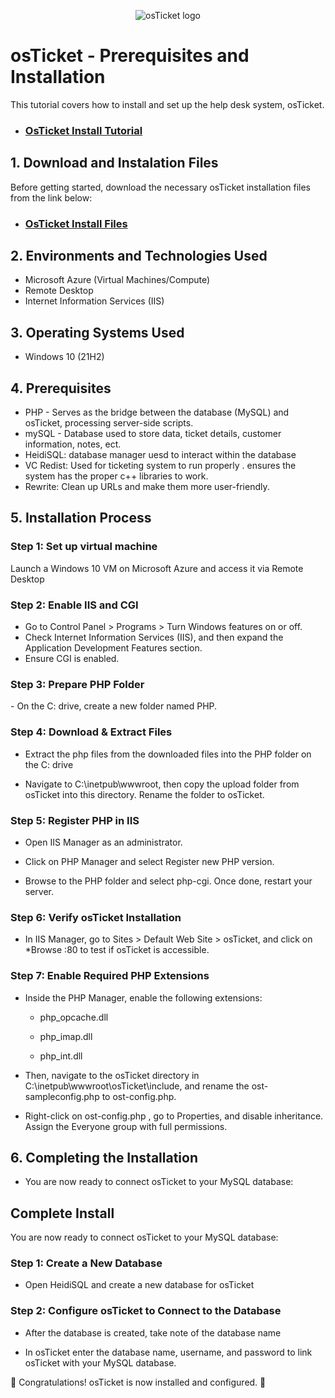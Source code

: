 <p align="center">
<img src="https://i.imgur.com/Clzj7Xs.png" alt="osTicket logo"/>
</p>

<h1>osTicket - Prerequisites and Installation</h1>

This tutorial covers how to install and set up the help desk system, osTicket.<br />

- ### [OsTicket Install Tutorial](https://youtu.be/mzk9p2N_tAY)

<h2>1. Download and Instalation Files</h2>
Before getting started, download the necessary osTicket installation files from the link below:

- ### [OsTicket Install Files](https://drive.google.com/drive/u/0/folders/1zBOeA_lLiIJAMPvdahCGLg9wJqVeznbu)

<h2>2. Environments and Technologies Used</h2>

- Microsoft Azure (Virtual Machines/Compute)
- Remote Desktop
- Internet Information Services (IIS)

<h2>3. Operating Systems Used </h2>

- Windows 10</b> (21H2)

<h2>4. Prerequisites</h2>

- PHP - Serves as the bridge between the database (MySQL) and osTicket, processing server-side scripts.
- mySQL - Database used to store data, ticket details, customer information, notes, ect.
- HeidiSQL: database manager uesd to interact within the database
- VC Redist: Used for ticketing system to run properly . ensures the system has the proper c++ libraries to work.
- Rewrite: Clean up URLs and make them more user-friendly. 


<h2>5. Installation Process</h2>
<h3>Step 1: Set up virtual machine </h3>
Launch a Windows 10 VM on Microsoft Azure and access it via Remote Desktop

<h3>Step 2: Enable IIS and CGI</h3>

- Go to Control Panel > Programs > Turn Windows features on or off.
- Check Internet Information Services (IIS), and then expand the Application Development Features section.
- Ensure CGI is enabled.

<h3>Step 3: Prepare PHP Folder</h3>
- On the C: drive, create a new folder named PHP.

<h3>Step 4: Download & Extract Files</h3>

- Extract the php files from the downloaded files into the PHP folder on the C: drive

- Navigate to C:\inetpub\wwwroot, then copy the upload folder from osTicket into this directory. Rename the folder to osTicket.

<h3>Step 5: Register PHP in IIS</h3>

- Open IIS Manager as an administrator.

- Click on PHP Manager and select Register new PHP version.

- Browse to the PHP folder and select php-cgi. Once done, restart your server.

<h3>Step 6: Verify osTicket Installation</h3>

- In IIS Manager, go to Sites > Default Web Site > osTicket, and click on *Browse :80 to test if osTicket is accessible.

<h3>Step 7: Enable Required PHP Extensions</h3>

- Inside the PHP Manager, enable the following extensions:

     - php_opcache.dll
  
     - php_imap.dll

     - php_int.dll
     
- Then, navigate to the osTicket directory in C:\inetpub\wwwroot\osTicket\include, and rename the ost-sampleconfig.php to ost-config.php.

- Right-click on  ost-config.php , go to Properties, and disable inheritance. Assign the Everyone group with full permissions.

<h2>6. Completing the Installation</h2>

- You are now ready to connect osTicket to your MySQL database:

<h2>Complete Install</h2>

You are now ready to connect osTicket to your MySQL database:

<h3>Step 1: Create a New Database</h3>

- Open HeidiSQL and create a new database for osTicket

<h3>Step 2: Configure osTicket to Connect to the Database</h3>

- After the database is created, take note of the database name

- In osTicket enter the database name, username, and password to link osTicket with your MySQL database.

🎉 Congratulations! osTicket is now installed and configured. 🎉
